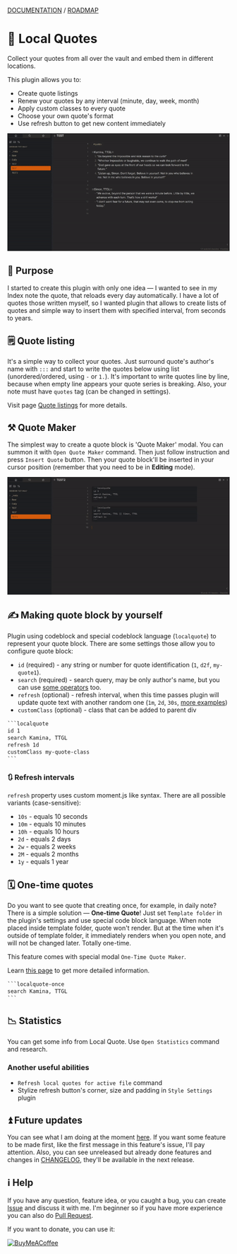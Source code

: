 [DOCUMENTATION](https://decatetsu.github.io/local-quotes/) / [ROADMAP](https://github.com/users/decatetsu/projects/2/views/1)

# 📜 Local Quotes
Collect your quotes from all over the vault and embed them in different locations.

This plugin allows you to:
- Create quote listings
- Renew your quotes by any interval (minute, day, week, month)
- Apply custom classes to every quote
- Choose your own quote's format
- Use refresh button to get new content immediately

![demo](https://github.com/decatetsu/local-quotes/raw/master/assets/demo.gif)

## 🎯 Purpose
I started to create this plugin with only one idea — I wanted to see in my Index note
the quote, that reloads every day automatically. I have a lot of quotes those written myself, so I 
wanted plugin that allows to create lists of quotes and simple way to insert them
with specified interval, from seconds to years.

## 🗒️ Quote listing
It's a simple way to collect your quotes. Just surround quote's author's name with
`:::` and start to write the quotes below using list (unordered/ordered, using `-` or `1.`).
It's important to write quotes line by line, because when empty line appears
your quote series is breaking. Also, your note must have `quotes` tag (can be 
changed in settings).

Visit page [Quote listings](https://decatetsu.github.io/local-quotes/terms/quote-listings/) for more details.

## ⚒️ Quote Maker
The simplest way to create a quote block is 'Quote Maker' modal. You can summon it with
`Open Quote Maker` command. Then just follow instruction and press `Insert Quote`
button. Then your quote block'll be inserted in your cursor position (remember that
you need to be in **Editing** mode).

![modal](https://github.com/decatetsu/local-quotes/raw/master/assets/modal.gif)

## ✍️ Making quote block by yourself
Plugin using codeblock and special codeblock language (`localquote`) to
represent your quote block. There are some settings those allow you to
configure quote block:
- `id` (required) - any string or number for quote identification (`1`,
`d2f`, `my-quote1`).
- `search` (required) - search query, may be only author's name, but you can use 
[some operators](https://decatetsu.github.io/local-quotes/terms/search/) too.
- `refresh` (optional) - refresh interval, when this time passes plugin
will update quote text with another random one (`1m`, `2d`, `30s`, [more 
examples](#-refresh-intervals))
- `customClass` (optional) - class that can be added to parent div

````
```localquote
id 1
search Kamina, TTGL
refresh 1d
customClass my-quote-class
```
````

### 🔃 Refresh intervals
`refresh` property uses custom moment.js like syntax. There are all possible
variants (case-sensitive):
- `10s` - equals 10 seconds
- `10m` - equals 10 minutes
- `10h` - equals 10 hours
- `2d` - equals 2 days
- `2w` - equals 2 weeks
- `2M` - equals 2 months
- `1y` - equals 1 year

## 🗓 One-time quotes
Do you want to see quote that creating once, for example, in daily note? There is a simple
solution — **One-time Quote**! Just set `Template folder` in the plugin's settings and
use special code block language. When note placed inside template folder, quote won't
render. But at the time when it's outside of template folder, it immediately renders
when you open note, and will not be changed later. Totally one-time. 

This feature comes with special modal `One-Time Quote Maker`.

Learn [this page](https://decatetsu.github.io/local-quotes/block-types/one-time-quote-block/) to get more detailed information.

````
```localquote-once
search Kamina, TTGL
```
````

## 📉 Statistics
You can get some info from Local Quote. Use `Open Statistics` command and research.

### Another useful abilities
- `Refresh local quotes for active file` command
- Stylize refresh button's corner, size and padding in `Style Settings` plugin

## ⏫ Future updates
You can see what I am doing at the moment [here](https://github.com/users/decatetsu/projects/2/views/1). If you want some feature to be made first, like the first message in
this feature's issue, I'll pay attention. Also, you can see unreleased but already done features and changes in [CHANGELOG](CHANGELOG.md), they'll be available in the next release.

## ℹ️ Help
If you have any question, feature idea, or you caught a bug, you can create 
[Issue](https://github.com/decatetsu/local-quotes/issues) and discuss it with me. I'm beginner so if you have more
experience you can also do [Pull Request](https://github.com/decatetsu/local-quotes/pulls).

If you want to donate, you can use it:

[<img src="https://cdn.buymeacoffee.com/buttons/v2/default-violet.png" alt="BuyMeACoffee" width="100">](https://www.buymeacoffee.com/decatetsu)
